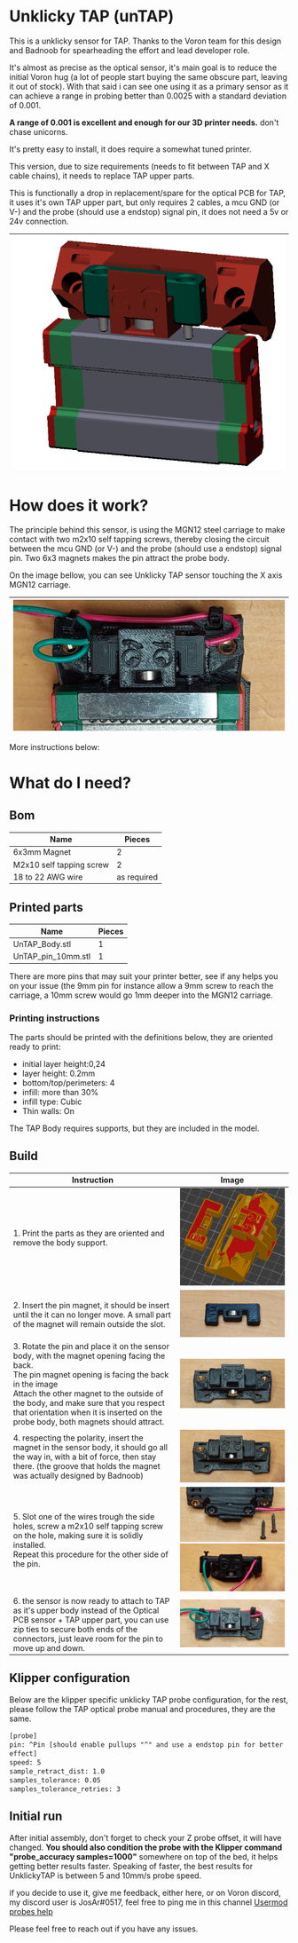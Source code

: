 # Unklicky TAP (unTAP)

This is a unklicky sensor for TAP. Thanks to the Voron team for this design and Badnoob for spearheading the effort and lead developer role.

It's almost as precise as the optical sensor, it's main goal is to reduce the initial Voron hug (a lot of people start buying the same obscure part, leaving it out of stock). With that said i can see one using it as a primary sensor as it can achieve a range in probing better than 0.0025 with a standard deviation of 0.001.

**A range of 0.001 is excellent and enough for our 3D printer needs.** don't chase unicorns.

It's pretty easy to install, it does require a somewhat tuned printer.

This version, due to size requirements (needs to fit between TAP and X cable chains), it needs to replace TAP upper parts.

This is functionally  a drop in replacement/spare for the optical PCB for TAP, it uses it's own TAP upper part, but only requires 2 cables, a mcu GND (or V-) and the probe (should use a endstop) signal pin, it does not need a 5v or 24v connection.



| ![Unklicky TAP](./Photos/Unklicky_Tap_slim.png) |
| :---------------------------------------------: |

# How does it work?

The principle behind this sensor, is using the MGN12 steel carriage to make contact with two m2x10 self tapping screws, thereby closing the circuit between the mcu GND (or V-) and the probe (should use a endstop) signal pin.
Two 6x3 magnets makes the pin attract the probe body.

On the image bellow, you can see Unklicky TAP sensor touching the X axis MGN12 carriage.

| ![Unklicky TAP](./Photos/UnklickySlim_inaction.jpg) |
| --------------------------------------------------- |

More instructions below:

# What do I need?

## Bom
| Name | Pieces |
| ------ | ------ |
| 6x3mm Magnet | 2 |
|M2x10 self tapping screw| 2 |
|18 to 22 AWG wire| as required |



## Printed parts

| Name | Pieces |
| ------ | ------ |
| UnTAP_Body.stl | 1|
|UnTAP_pin_10mm.stl| 1|

There are more pins that may suit your printer better, see if any helps you on your issue (the 9mm pin for instance allow a 9mm screw to reach the carriage, a 10mm screw would go 1mm deeper into the MGN12 carriage.

### Printing instructions

The parts should be printed with the definitions below, they are oriented ready to print:

* initial layer height:0,24
* layer height: 0.2mm
* bottom/top/perimeters: 4
* infill: more than 30%
* infill type: Cubic
* Thin walls: On

The TAP Body requires supports, but they are included in the model.

## Build

| Instruction | Image |
| ------ | ------ |
|1. Print the parts as they are oriented and remove the body support.| ![Instructions](./Photos/Unklicky_Tap_slim_SS.png) |
|2. Insert the pin magnet, it should be insert until the it can no longer move. A small part of the magnet will remain outside the slot.| ![pin magnet](./Photos/UnklickySlim_1.jpg "Pin magnet") |
| 3. Rotate the pin and place it on the sensor body, with the magnet opening facing the back.<br />The pin magnet opening is facing the back in the image<br />Attach the other magnet to the outside of the body, and make sure that you respect that orientation when it is inserted on the probe body, both magnets should attract. |![body magnet orientation](./Photos/UnklickySlim_2.jpg "body magnet orientation")|
|4. respecting the polarity, insert the magnet in the sensor body, it should go all the way in, with a bit of force, then stay there. (the groove that holds the magnet was actually designed by Badnoob)|![body magnet](./Photos/UnklickySlim_3.jpg "body magnet")|
|5. Slot one of the wires trough the side holes, screw a m2x10 self tapping screw on the hole, making sure it is solidly installed.<br />Repeat this procedure for the other side of the pin.| ![wire installation](./Photos/UnklickySlim_4.jpg "wire installation")<br />![wire installation](./Photos/Unklicky_5.jpg "wire installation") |
|6. the sensor is now ready to attach to TAP as it's upper body instead of the Optical PCB sensor + TAP upper part, you can use zip ties to secure both ends of the connectors, just leave room for the pin to move up and down.| ![final look](./Photos/UnklickySlim_6.jpg "Final look") |

## Klipper configuration

Below are the klipper specific unklicky TAP probe configuration, for the rest, please follow the TAP optical probe manual and procedures, they are the same.

```jinja2
[probe]
pin: ^Pin [should enable pullups "^" and use a endstop pin for better effect]
speed: 5
sample_retract_dist: 1.0
samples_tolerance: 0.05
samples_tolerance_retries: 3
```

## Initial run

After initial assembly, don't forget to check your Z probe offset, it will have changed.
**You should also condition the probe with the Klipper command "probe_accuracy samples=1000"** somewhere on top of the bed, it helps getting better results faster.
Speaking of faster, the best results for UnklickyTAP is between 5 and 10mm/s probe speed.

if you decide to use it, give me feedback, either here, or on Voron discord, my discord user is JosAr#0517, feel free to ping me in this channel  [Usermod probes help](https://discord.com/channels/460117602945990666/969563854071799818)

Please feel free to reach out if you have any issues. 



